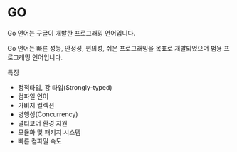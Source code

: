 # GO

Go 언어는 구글이 개발한 프로그래밍 언어입니다.

Go 언어는 빠른 성능, 안정성, 편의성, 쉬운 프로그래밍을 목표로 개발되었으며 범용 프로그래밍 언어입니다.

특징
* 정적타입, 강 타입(Strongly-typed)
* 컴파일 언어
* 가비지 컬렉션
* 병행성(Concurrency)
* 멀티코어 환경 지원
* 모듈화 및 패키지 시스템
* 빠른 컴파일 속도
